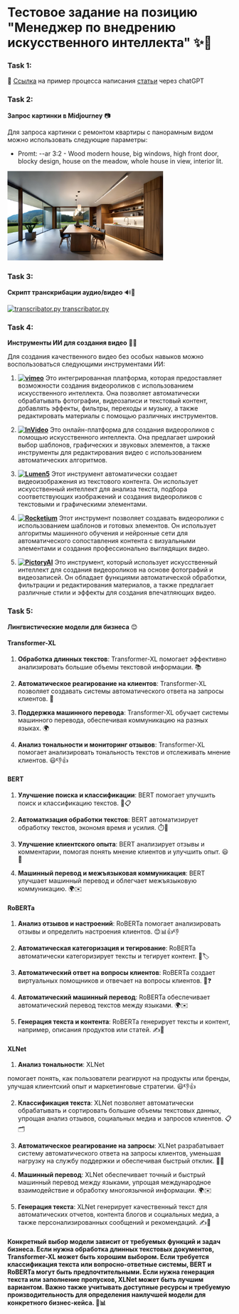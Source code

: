 # Тестовое задание на позицию "Менеджер по внедрению искусственного интеллекта" ✨🧠

### Task 1:
📝 [Ссылка](https://chat.openai.com/share/5a64e442-277d-4c7e-97be-8127b9aef578) на пример процесса написания [статьи](gpt_article.md) через chatGPT

### Task 2: 
<strong>Запрос картинки в Midjourney</strong> 📷

Для запроса картинки с ремонтом квартиры с панорамным видом можно использовать следующие параметры:

- Promt:
--ar 3:2 -
Wood modern house, big windows, high front door, blocky design, house on the meadow, whole house in view, interior lit.
<img src="task_2.jpg" alt="Ремонт квартиры с панорманым видом" height="200">

### Task 3:
<strong>Скрипт транскрибации аудио/видео</strong> 🔊🎥

[<img src="https://upload.wikimedia.org/wikipedia/commons/thumb/8/82/Text-x-python.svg/1024px-Text-x-python.svg.png" alt="transcribator.py" height="20"> transcribator.py](speech-to-text/transcriber.py)



### Task 4:
**Инструменты ИИ для создания видео** 🎥🤖

Для создания качественного видео без особых навыков можно воспользоваться следующими инструментами ИИ:

1. **[<img src="https://upload.wikimedia.org/wikipedia/commons/9/9c/Vimeo_Logo.svg" alt="vimeo" height="30">](https://vimeo.com/)** Это интегрированная платформа, которая предоставляет возможности создания видеороликов с использованием искусственного интеллекта. Она позволяет автоматически обрабатывать фотографии, видеозаписи и текстовый контент, добавлять эффекты, фильтры, переходы и музыку, а также редактировать материалы с помощью различных инструментов.

2. **[<img src="https://web-assets.invideo.io/common/prod/logos/purple_logo_with_text.svg" alt="InVideo" height="40">](https://invideo.io/)** Это онлайн-платформа для создания видеороликов с помощью искусственного интеллекта. Она предлагает широкий выбор шаблонов, графических и звуковых элементов, а также инструменты для редактирования видео с использованием автоматических алгоритмов.

3. **[<img src="https://storage.googleapis.com/lumen5-site-images/L5-logo/L5-logo-header.png" alt="Lumen5" height="70">](https://lumen5.com/)** Этот инструмент автоматически создает видеоизображения из текстового контента. Он использует искусственный интеллект для анализа текста, подбора соответствующих изображений и создания видеороликов с текстовыми и графическими элементами.

4. **[<img src="https://rocketium.com/img/rocketium-2023-logo.png" alt="Rocketium" height="20">](https://rocketium.com/)** Этот инструмент позволяет создавать видеоролики с использованием шаблонов и готовых элементов. Он использует алгоритмы машинного обучения и нейронные сети для автоматического сопоставления контента с визуальными элементами и создания профессионально выглядящих видео.


5. **[<img src="https://mlrdjua3hhlu.i.optimole.com/cb:gO3x.62b97/w:860/h:214/q:mauto/f:avif/https://pictory.ai/wp-content/uploads/2022/08/logo-new-font-TM.png" alt="PictoryAI" height="40">](https://pictory.ai/)** Это инструмент, который использует искусственный интеллект для создания видеороликов на основе фотографий и видеозаписей. Он обладает функциями автоматической обработки, фильтрации и редактирования материалов, а также предлагает различные стили и эффекты для создания впечатляющих видео.

### Task 5:
**Лингвистические модели для бизнеса** 😊

#### Transformer-XL
1. **Обработка длинных текстов**: Transformer-XL помогает эффективно анализировать большие объемы текстовой информации. 📚

2. **Автоматическое реагирование на клиентов**: Transformer-XL позволяет создавать системы автоматического ответа на запросы клиентов. 🤖

3. **Поддержка машинного перевода**: Transformer-XL обучает системы машинного перевода, обеспечивая коммуникацию на разных языках. 🌍

4. **Анализ тональности и мониторинг отзывов**: Transformer-XL помогает анализировать тональность текстов и отслеживать мнение клиентов. 😃👎👍

#### BERT
1. **Улучшение поиска и классификации**: BERT помогает улучшить поиск и классификацию текстов. 🔎📋

2. **Автоматизация обработки текстов**: BERT автоматизирует обработку текстов, экономя время и усилия. ⏱️💼

3. **Улучшение клиентского опыта**: BERT анализирует отзывы и комментарии, помогая понять мнение клиентов и улучшить опыт. 😃📝

4. **Машинный перевод и межъязыковая коммуникация**: BERT улучшает машинный перевод и облегчает межъязыковую коммуникацию. 🌍✉️

#### RoBERTa
1. **Анализ отзывов и настроений**: RoBERTa помогает анализировать отзывы и определить настроения клиентов. 😊📊👍👎

2. **Автоматическая категоризация и тегирование**: RoBERTa автоматически категоризирует тексты и тегирует контент. 📑🏷️

3. **Автоматический ответ на вопросы клиентов**: RoBERTa создает виртуальных помощников и отвечает на вопросы клиентов. 🤖❓

4. **Автоматический машинный перевод**: RoBERTa обеспечивает автоматический перевод текстов между языками. 🌍✉️

5. **Генерация текста и контента**: RoBERTa генерирует тексты и контент, например, описания продуктов или статей. ✍️📄

#### XLNet
1. **Анализ тональности**: XLNet

 помогает понять, как пользователи реагируют на продукты или бренды, улучшая клиентский опыт и маркетинговые стратегии. 😃👎👍

2. **Классификация текста**: XLNet позволяет автоматически обрабатывать и сортировать большие объемы текстовых данных, упрощая анализ отзывов, социальных медиа и запросов клиентов. 📋🗂️

3. **Автоматическое реагирование на запросы**: XLNet разрабатывает систему автоматического ответа на запросы клиентов, уменьшая нагрузку на службу поддержки и обеспечивая быстрый отклик. 🤖📞

4. **Машинный перевод**: XLNet обеспечивает точный и быстрый машинный перевод между языками, упрощая международное взаимодействие и обработку многоязычной информации. 🌍✉️

5. **Генерация текста**: XLNet генерирует качественный текст для автоматических отчетов, контента блогов и социальных медиа, а также персонализированных сообщений и рекомендаций. ✍️📄

#### Конкретный выбор модели зависит от требуемых функций и задач бизнеса. Если нужна обработка длинных текстовых документов, Transformer-XL может быть хорошим выбором. Если требуется классификация текста или вопросно-ответные системы, BERT и RoBERTa могут быть предпочтительными. Если нужна генерация текста или заполнение пропусков, XLNet может быть лучшим вариантом. Важно также учитывать доступные ресурсы и требуемую производительность для определения наилучшей модели для конкретного бизнес-кейса. 💼📊
